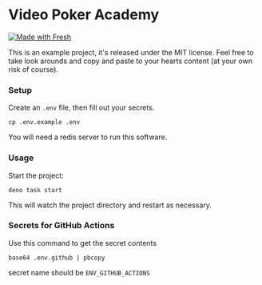 # Video Poker Academy

[![Made with Fresh](https://fresh.deno.dev/fresh-badge.svg)](https://fresh.deno.dev)

This is an example project, it's released under the MIT license. Feel free to
take look arounds and copy and paste to your hearts content (at your own risk of
course).

### Setup

Create an `.env` file, then fill out your secrets.

```
cp .env.example .env
```

You will need a redis server to run this software.

### Usage

Start the project:

```
deno task start
```

This will watch the project directory and restart as necessary.

### Secrets for GitHub Actions

Use this command to get the secret contents

```
base64 .env.github | pbcopy
```

secret name should be `ENV_GITHUB_ACTIONS`

